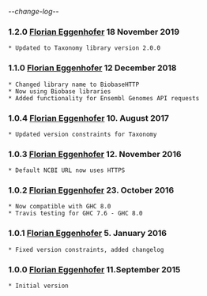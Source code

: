 -*-change-log-*-

### 1.2.0 [Florian Eggenhofer](mailto:egg@informatik.uni-freiburg.de) 18 November 2019

	* Updated to Taxonomy library version 2.0.0

### 1.1.0 [Florian Eggenhofer](mailto:egg@informatik.uni-freiburg.de) 12 December 2018

	* Changed library name to BiobaseHTTP
	* Now using Biobase libraries
	* Added functionality for Ensembl Genomes API requests

### 1.0.4 [Florian Eggenhofer](mailto:egg@informatik.uni-freiburg.de) 10. August 2017

	* Updated version constraints for Taxonomy

### 1.0.3 [Florian Eggenhofer](mailto:egg@informatik.uni-freiburg.de) 12. November 2016

	* Default NCBI URL now uses HTTPS

### 1.0.2 [Florian Eggenhofer](mailto:egg@informatik.uni-freiburg.de) 23. October 2016

	* Now compatible with GHC 8.0
	* Travis testing for GHC 7.6 - GHC 8.0

### 1.0.1 [Florian Eggenhofer](mailto:florian.eggenhofer@univie.ac.at) 5. January 2016

	* Fixed version constraints, added changelog

### 1.0.0 [Florian Eggenhofer](mailto:florian.eggenhofer@univie.ac.at) 11.September 2015

	* Initial version
